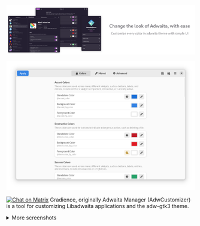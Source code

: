 <a href="https://github.com/AdwCustomizerTeam/AdwCustomizer">

![Cover](https://github.com/AdwCustomizerTeam/Design/blob/main/Covers/cover.png)

![Screenshot of interface with Adwaita light theme](https://github.com/AdwCustomizerTeam/Design/blob/main/Screenshots/main_screenshot.png)

</a>

[![Chat on Matrix](https://matrix.to/img/matrix-badge.svg)](https://matrix.to/#/#AdwCustomizer:matrix.org)
Gradience, originally Adwaita Manager (AdwCustomizer) is a tool for customizing Libadwaita applications and the adw-gtk3 theme.

<details>
  <summary>More screenshots</summary>
  
  <a href="https://github.com/AdwCustomizerTeam/AdwCustomizer">

  
  ![Screenshot of interface with a customized theme](https://github.com/AdwCustomizerTeam/Design/blob/main/Screenshots/customized_screenshot.png)
  
  ![Screenshot of proof that this actually works](https://github.com/AdwCustomizerTeam/Design/blob/main/Screenshots/proof_of_work_screenshot.png)
  
  </a>
</details>

